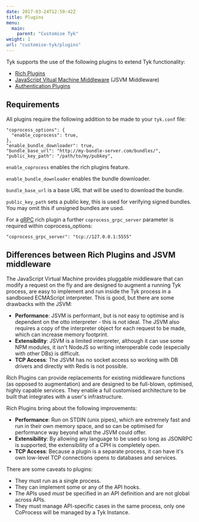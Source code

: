 ```yaml
---
date: 2017-03-24T12:59:42Z
title: Plugins
menu:
  main:
    parent: "Customise Tyk"
weight: 1
url: "customise-tyk/plugins"
---
```


Tyk supports the use of the following plugins to extend Tyk functionality:

*   [Rich Plugins][1]
*   [JavaScript Vitual Machine Middleware][2] (JSVM Middleware)
*   [Authentication Plugins][3]

## Requirements
All plugins require the following addition to be made to your `tyk.conf` file:
```
"coprocess_options": {
  "enable_coprocess": true,
},
"enable_bundle_downloader": true,
"bundle_base_url": "http://my-bundle-server.com/bundles/",
"public_key_path": "/path/to/my/pubkey",
```

`enable_coprocess` enables the rich plugins feature.

`enable_bundle_downloader` enables the bundle downloader.

`bundle_base_url` is a base URL that will be used to download the bundle.

`public_key_path` sets a public key, this is used for verifying signed bundles. You may omit this if unsigned bundles are used.

For a [gRPC][4] rich plugin a further `coprocess_grpc_server` parameter is required within coprocess_options:

```
"coprocess_grpc_server": "tcp://127.0.0.1:5555"
```

## Differences between Rich Plugins and JSVM middleware
The JavaScript Virtual Machine provides pluggable middleware that can modify a request on the fly and are designed to augment a running Tyk process, are easy to implement and run inside the Tyk process in a sandboxed ECMAScript interpreter. This is good, but there are some drawbacks with the JSVM:

*   **Performance**: JSVM is performant, but is not easy to optimise and is dependent on the otto interpreter - this is not ideal. The JSVM also requires a copy of the interpreter object for each request to be made, which can increase memory footprint.
*   **Extensibility**: JSVM is a limited interpreter, although it can use some NPM modules, it isn't NodeJS so writing interoperable code (especially with other DBs) is difficult.
*   **TCP Access**: The JSVM has no socket access so working with DB drivers and directly with Redis is not possible.

Rich Plugins can provide replacements for existing middleware functions (as opposed to augmentation) and are designed to be full-blown, optimised, highly capable services. They enable a full customised architecture to be built that integrates with a user's infrastructure.

Rich Plugins bring about the following improvements:

*   **Performance**: Run on STDIN (unix pipes), which are extremely fast and run in their own memory space, and so can be optimised for performance way beyond what the JSVM could offer.
*   **Extensibility**: By allowing any language to be used so long as JSONRPC is supported, the extensibility of a CPH is completely open.
*   **TCP Access**: Because a plugin is a separate process, it can have it's own low-level TCP connections opens to databases and services.

There are some caveats to plugins:

*   They must run as a single process.
*   They can implement some or any of the API hooks.
*   The APIs used *must* be specified in an API definition and are not global across APIs.
*   They must manage API-specific cases in the same process, only one CoProcess will be managed by a Tyk Instance.

 [1]: /docs/customise-tyk/plugins/rich-plugins/
 [2]: /docs/customise-tyk/plugins/javascript-middleware/
 [3]: /docs/customise-tyk/plugins/auth-plugins/
 [4]: /docs/customise-tyk/plugins/rich-plugins/grpc/
